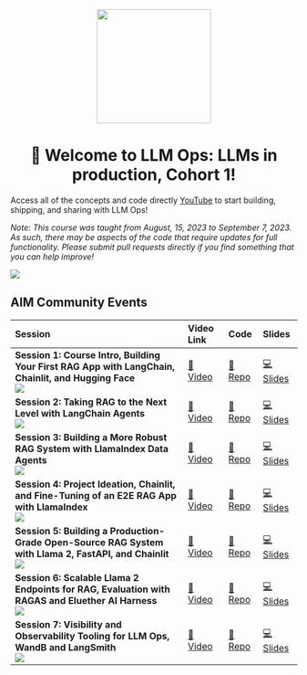 <p align = "center" draggable=”false” ><img src="https://github.com/AI-Maker-Space/LLM-Dev-101/assets/37101144/d1343317-fa2f-41e1-8af1-1dbb18399719" 
     width="200px"
     height="auto"/>
</p>


## <h1 align="center" id="heading">:wave: Welcome to LLM Ops: LLMs in production, Cohort 1!</h1>

Access all of the concepts and code directly [YouTube](https://www.youtube.com/playlist?list=PLrSHiQgy4VjGQohoAmgX9VFH52psNOu71) to start building, shipping, and sharing with LLM Ops!

*Note: This course was taught from August, 15, 2023 to September 7, 2023.  As such, there may be aspects of the code that require updates for full functionality.  Please submit pull requests directly if you find something that you can help improve!*

![](https://github.com/AI-Maker-Space/LLM-Ops-Cohort-1/assets/48775140/8017189d-86ef-47b8-8808-e6c9661f74ac)

## AIM Community Events

| Session | Video Link | Code |  Slides |
| :-------- | :------------------------------------------------------------------------------------------------ | :-------- | :-------- 
| **Session 1: Course Intro, Building Your First RAG App with LangChain, Chainlit, and Hugging Face** <br /> ![](https://img.youtube.com/vi/d1Oj5vrTWC4/mqdefault.jpg)  | [🎥 Video](https://youtube.com/d1Oj5vrTWC4) | [🐙 Repo](https://github.com/AI-Maker-Space/LLM-Ops-Cohort-1/tree/main/Week%201/Tuesday) | [💻 Slides](https://www.canva.com/design/DAFr0_xXRmM/J_F75d9OrhYgdQ6COF-jRw/edit?utm_content=DAFr0_xXRmM&utm_campaign=designshare&utm_medium=link2&utm_source=sharebutton) |
| **Session 2: Taking RAG to the Next Level with LangChain Agents** <br /> ![](https://img.youtube.com/vi/cwLFLlZzFfw/mqdefault.jpg)  | [🎥 Video](https://youtube.com/cwLFLlZzFfw) | [🐙 Repo](https://github.com/AI-Maker-Space/LLM-Ops-Cohort-1/tree/main/Week%201/Thursday) | [💻 Slides](https://www.canva.com/design/DAFr0_xXRmM/J_F75d9OrhYgdQ6COF-jRw/edit?utm_content=DAFr0_xXRmM&utm_campaign=designshare&utm_medium=link2&utm_source=sharebutton) |
| **Session 3: Building a More Robust RAG System with LlamaIndex Data Agents** <br /> ![](https://img.youtube.com/vi/n4GHCbQxLoY/mqdefault.jpg)  | [🎥 Video](https://youtube.com/n4GHCbQxLoY) | [🐙 Repo](https://github.com/AI-Maker-Space/LLM-Ops-Cohort-1/tree/main/Week%202/Tuesday) | [💻 Slides](https://www.canva.com/design/DAFsTCKwPGw/sxlXSvaU3C6HQCNQRftp9g/edit?utm_content=DAFsTCKwPGw&utm_campaign=designshare&utm_medium=link2&utm_source=sharebutton) |
| **Session 4: Project Ideation, Chainlit, and Fine-Tuning of an E2E RAG App with LlamaIndex** <br /> ![](https://img.youtube.com/vi/VHWfzkUZLh4/mqdefault.jpg)  | [🎥 Video](https://youtube.com/VHWfzkUZLh4) | [🐙 Repo](https://github.com/AI-Maker-Space/LLM-Ops-Cohort-1/tree/main/Week%202/Thursday) | [💻 Slides](https://www.canva.com/design/DAFse6cliLo/AR79LuNWJc-RX5IipCo_6g/edit?utm_content=DAFse6cliLo&utm_campaign=designshare&utm_medium=link2&utm_source=sharebutton) |
| **Session 5: Building a Production-Grade Open-Source RAG System with Llama 2, FastAPI, and Chainlit** <br /> ![](https://img.youtube.com/vi/Il2a0mzyJtI/mqdefault.jpg)  | [🎥 Video](https://youtube.com/Il2a0mzyJtI) | [🐙 Repo](https://github.com/AI-Maker-Space/LLM-Ops-Cohort-1/tree/main/Week%203/Tuesday) | [💻 Slides](https://www.canva.com/design/DAFs9I5CmQk/aglyznV--Vi4b-1iE5zO1A/edit?utm_content=DAFs9I5CmQk&utm_campaign=designshare&utm_medium=link2&utm_source=sharebutton) |
| **Session 6: Scalable Llama 2 Endpoints for RAG, Evaluation with RAGAS and Eluether AI Harness** <br /> ![](https://img.youtube.com/vi/cTu9utOf1I4/mqdefault.jpg)  | [🎥 Video](https://youtube.com/cTu9utOf1I4) | [🐙 Repo](https://github.com/AI-Maker-Space/LLM-Ops-Cohort-1/tree/main/Week%203/Thursday) | [💻 Slides](https://www.canva.com/design/DAFtJGudEEk/bgY71J31OQwdrF_tr4aiww/edit?utm_content=DAFtJGudEEk&utm_campaign=designshare&utm_medium=link2&utm_source=sharebutton) |
| **Session 7: Visibility and Observability Tooling for LLM Ops, WandB and LangSmith** <br /> ![](https://img.youtube.com/vi/8SMcdlqS070/mqdefault.jpg)  | [🎥 Video](https://youtube.com/8SMcdlqS070) | [🐙 Repo](https://github.com/AI-Maker-Space/LLM-Ops-Cohort-1/tree/main/Week%204/Tuesday) | [💻 Slides](https://www.canva.com/design/DAFtJGudEEk/bgY71J31OQwdrF_tr4aiww/edit?utm_content=DAFtJGudEEk&utm_campaign=designshare&utm_medium=link2&utm_source=sharebutton) |
